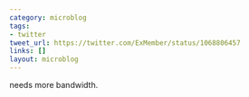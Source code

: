 ```yaml
---
category: microblog
tags:
- twitter
tweet_url: https://twitter.com/ExMember/status/1068806457
links: []
layout: microblog
---
```

needs more bandwidth.
